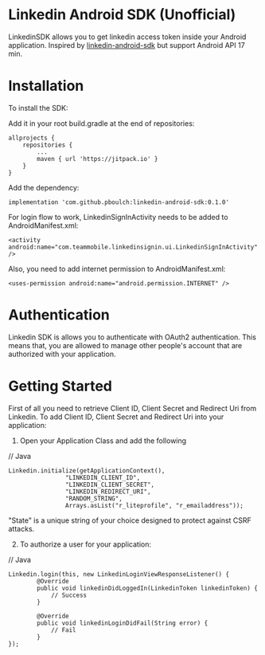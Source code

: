 # Linkedin Android SDK (Unofficial)

LinkedinSDK allows you to get linkedin access token inside your Android application. Inspired by [linkedin-android-sdk](https://github.com/ovidos/linkedin-android-sdk) but support Android API 17 min.

# Installation

To install the SDK:

Add it in your root build.gradle at the end of repositories:

    allprojects {
        repositories {
            ...
            maven { url 'https://jitpack.io' }
        }
    }

Add the dependency:

`implementation 'com.github.pboulch:linkedin-android-sdk:0.1.0'`

For login flow to work, LinkedinSignInActivity needs to be added to AndroidManifest.xml:

`<activity android:name="com.teammobile.linkedinsignin.ui.LinkedinSignInActivity"/>`

Also, you need to add internet permission to AndroidManifest.xml:

`<uses-permission android:name="android.permission.INTERNET" />`

# Authentication 

Linkedin SDK is allows you to authenticate with OAuth2 authentication. This means that, you are allowed to manage other people's account that are authorized with your application.

# Getting Started

First of all you need to retrieve Client ID, Client Secret and Redirect Uri from Linkedin. To add Client ID, Client Secret and Redirect Uri into your application:

1. Open your Application Class and add the following
              
// Java

	Linkedin.initialize(getApplicationContext(),
                	"LINKEDIN_CLIENT_ID",
                	"LINKEDIN_CLIENT_SECRET",
                	"LINKEDIN_REDIRECT_URI",
                	"RANDOM_STRING",
                	Arrays.asList("r_liteprofile", "r_emailaddress"));
            
"State" is a unique string of your choice designed to protect against CSRF attacks.

2. To authorize a user for your application: 
          
 // Java
 
	Linkedin.login(this, new LinkedinLoginViewResponseListener() {
          	@Override
          	public void linkedinDidLoggedIn(LinkedinToken linkedinToken) {
              	// Success
          	}

          	@Override
          	public void linkedinLoginDidFail(String error) {
              	// Fail
          	}
	});
        
